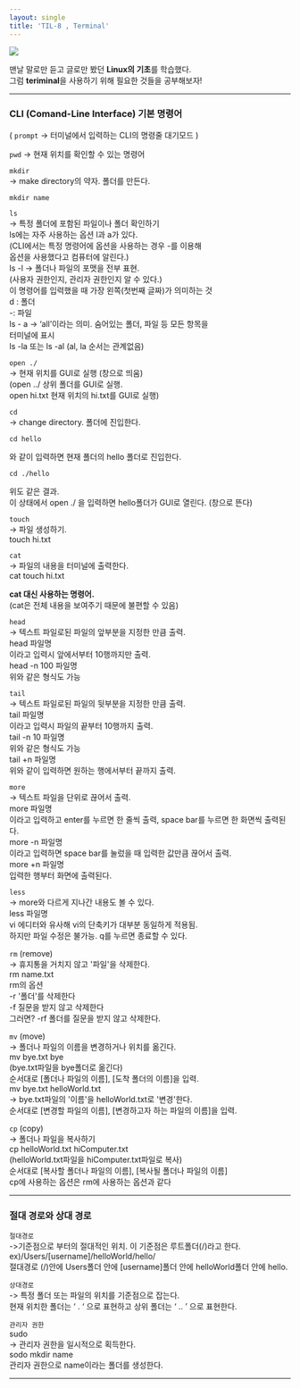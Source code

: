 ```yaml
---
layout: single
title: 'TIL-8 , Terminal'
---
```



![](https://images.velog.io/images/skagns211/post/a281edc8-6982-43e9-8952-90cdcf12b779/terminal.png)

맨날 말로만 듣고 글로만 봤던 **Linux의 기초**를 학습했다.  
그럼 **teriminal**을 사용하기 위해 필요한 것들을 공부해보자!  

***


<h3>CLI (Comand-Line Interface) 기본 명령어</h3>


( `prompt` -> 터미널에서 입력하는 CLI의 명령줄 대기모드 )

>
`pwd` 
-> 현재 위치를 확인할 수 있는 명령어

>
`mkdir `  
-> make directory의 약자. 폴더를 만든다.

>
```
mkdir name
```

>
`ls`  
-> 특정 폴더에 포함된 파일이나 폴더 확인하기  
ls에는 자주 사용하는 옵션 l과 a가 있다.  
(CLI에서는 특정 명령어에 옵션을 사용하는 경우 -를 이용해  
옵션을 사용했다고 컴퓨터에 알린다.)  
ls -l -> 폴더나 파일의 포맷을 전부 표현.  
(사용자 권한인지, 관리자 권한인지 알 수 있다.)  
이 명령어를 입력했을 때 가장 왼쪽(첫번째 글짜)가 의미하는 것  
d : 폴더  
-: 파일  
ls - a -> ‘all’이라는 의미. 숨어있는 폴더, 파일 등 모든 항목을  
터미널에 표시  
ls -la 또는 ls -al (al, la 순서는 관계없음)  


>
`open ./ `  
-> 현재 위치를 GUI로 실행 (창으로 띄움)  
(open ../ 상위 폴더를 GUI로 실행.  
open hi.txt 현재 위치의 hi.txt를 GUI로 실행)  

>
`cd`  
-> change directory. 폴더에 진입한다.  


```
cd hello
```

와 같이 입력하면 현재 폴더의 hello 폴더로 진입한다.  


```
cd ./hello
```

위도 같은 결과.  
이 상태에서 open ./ 을 입력하면 hello폴더가 GUI로 열린다. (창으로 뜬다)  



>
`touch`  
-> 파일 생성하기.  
touch hi.txt  

>
`cat`  
-> 파일의 내용을 터미널에 출력한다.  
cat touch hi.txt  

**cat 대신 사용하는 명령어.**  
(cat은 전체 내용을 보여주기 때문에 불편할 수 있음)

>
`head`  
-> 텍스트 파일로된 파일의 앞부분을 지정한 만큼 출력.  
head	 파일명  
이라고 입력시 앞에서부터 10행까지만 출력.  
head -n 100 파일명  
위와 같은 형식도 가능  

>
`tail`  
-> 텍스트 파일로된 파일의 뒷부분을 지정한 만큼 출력.  
tail 파일명  
이라고 입력시 파일의 끝부터 10행까지 출력.  
tail -n 10 	파일명  
위와 같은 형식도 가능  
tail +n 파일명  
위와 같이 입력하면 원하는 행에서부터 끝까지 출력.  

>
`more`  
-> 텍스트 파일을 단위로 끊어서 출력.  
more 파일명  
이라고 입력하고 enter를 누르면 한 줄씩 출력, space bar를 누르면 한 화면씩 출력된다.  
more -n 파일명  
이라고 입력하면 space bar를 눌렀을 때 입력한 값만큼 끊어서 출력.  
more +n 파일명  
입력한 행부터 화면에 출력된다.  

>
`less`  
-> more와 다르게 지나간 내용도 볼 수 있다.  
less 파일명  
vi 에디터와 유사해 vi의 단축키가 대부분 동일하게 적용됨.  
하지만 파일 수정은 불가능. q를 누르면 종료할 수 있다.  

>
`rm` (remove)  
-> 휴지통을 거치지 않고 '파일'을 삭제한다.  
rm name.txt  
rm의 옵션  
-r '폴더'를 삭제한다  
-f 질문을 받지 않고 삭제한다  
그러면? -rf 폴더를 질문을 받지 않고 삭제한다.  

>
`mv` (move)  
-> 폴더나 파일의 이름을 변경하거나 위치를 옮긴다.  
mv bye.txt bye  
(bye.txt파일을 bye폴더로 옮긴다)  
순서대로 [폴더나 파일의 이름], [도착 폴더의 이름]을 입력.  
mv bye.txt helloWorld.txt  
-> bye.txt파일의 '이름'을 helloWorld.txt로 '변경'한다.  
순서대로 [변경할 파일의 이름], [변경하고자 하는 파일의 이름]을 입력.  

>
`cp` (copy)  
-> 폴더나 파일을 복사하기  
cp helloWorld.txt hiComputer.txt  
(helloWorld.txt파일을 hiComputer.txt파일로 복사)  
순서대로 [복사할 폴더나 파일의 이름], [복사될 폴더나 파일의 이름]  
cp에 사용하는 옵션은 rm에 사용하는 옵션과 같다  

***



<h3>절대 경로와 상대 경로</h3>

>
`절대경로`  
->기준점으로 부터의 절대적인 위치. 이 기준점은 루트폴더(/)라고 한다.  
ex)/Users/[username]/helloWorld/hello/  
절대경로 (/)안에 Users폴더 안에 [username]폴더 안에 helloWorld폴더 안에 hello.  

>
`상대경로`  
-> 특정 폴더 또는 파일의 위치를 기준점으로 잡는다.  
현재 위치한 폴더는 ‘ . ‘ 으로 표현하고 상위 폴더는 ‘ .. ’ 으로 표현한다.  

>
`관리자 권한`  
sudo  
-> 관리자 권한을 일시적으로 획득한다.  
sodo mkdir name  
관리자 권한으로 name이라는 폴더를 생성한다.  


***

<!--stackedit_data:
eyJoaXN0b3J5IjpbNTg1NDM5NTI3XX0=
-->